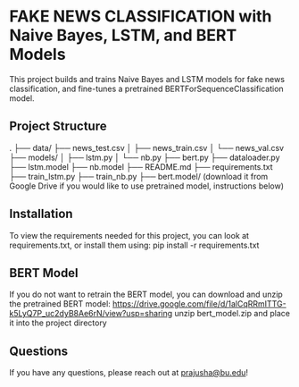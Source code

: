 # FAKE NEWS CLASSIFICATION with Naive Bayes, LSTM, and BERT Models
This project builds and trains Naive Bayes and LSTM models for fake news classification, and fine-tunes a pretrained BERTForSequenceClassification model.

## Project Structure
.
├── data/
    ├── news_test.csv
│   ├── news_train.csv
│   └── news_val.csv
├── models/
│   ├── lstm.py
│   └── nb.py
├── bert.py
├── dataloader.py
├── lstm.model
├── nb.model
├── README.md
├── requirements.txt
├── train_lstm.py
├── train_nb.py
├── bert.model/ (download it from Google Drive if you would like to use pretrained model, instructions below)

## Installation
To view the requirements needed for this project, you can look at requirements.txt, or install them using:
pip install -r requirements.txt

## BERT Model
If you do not want to retrain the BERT model, you can download and unzip the pretrained BERT model:
https://drive.google.com/file/d/1alCqRRmITTG-k5LyQ7P_uc2dyB8Ae6rN/view?usp=sharing
unzip bert_model.zip 
and place it into the project directory

## Questions
If you have any questions, please reach out at prajusha@bu.edu!